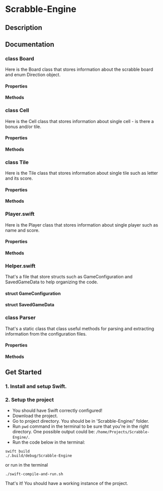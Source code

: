 # Scrabble-Engine

## Description

## Documentation

### class Board
Here is the Board class that stores information about the scrabble board and enum Direction object.
#### Properties
#### Methods

### class Cell
Here is the Cell class that stores information about single cell - is there a bonus and/or tile.
#### Properties
#### Methods

### class Tile
Here is the Tile class that stores information about single tile such as letter and its score.
#### Properties
#### Methods

### Player.swift
Here is the Player class that stores information about single player such as name and score.
#### Properties
#### Methods

### Helper.swift
That's a file that store structs such as GameConfiguration and SavedGameData to help organizing the code.
#### struct GameConfiguration

#### struct SavedGameData

### class Parser
That's a static class that class useful methods for parsing and extracting information from the configuration files.
#### Properties
#### Methods

## Get Started

### 1. Install and setup Swift.

### 2. Setup the project
* You should have Swift correctly configured!
* Download the project.
* Go to project directory. You should be in 'Scrabble-Engine/' folder.
* Run ```pwd``` command in the terminal to be sure that you're in the right directory. One possible output could be: ```/home/Projects/Scrabble-Engine/```.
* Run the code below in the terminal:
```
swift build
./.build/debug/Scrabble-Engine
```
or run in the terminal
```
./swift-compile-and-run.sh
```

That's it! You should have a working instance of the project.
